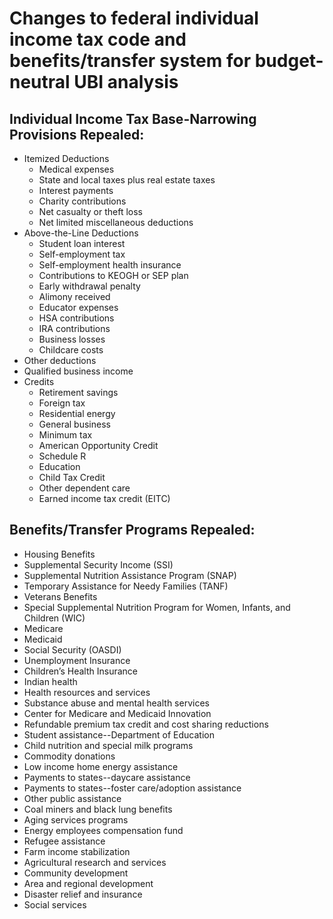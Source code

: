 # Changes to federal individual income tax code and benefits/transfer system for budget-neutral UBI analysis

## Individual Income Tax Base-Narrowing Provisions Repealed:

- Itemized Deductions
	- Medical expenses
	- State and local taxes plus real estate taxes
	- Interest payments
	- Charity contributions
	- Net casualty or theft loss
	- Net limited miscellaneous deductions
- Above-the-Line Deductions
	- Student loan interest
	- Self-employment tax
	- Self-employment health insurance
	- Contributions to KEOGH or SEP plan
	- Early withdrawal penalty
	- Alimony received
	- Educator expenses
	- HSA contributions
	- IRA contributions
	- Business losses
	- Childcare costs
- Other deductions
- 	Qualified business income
- Credits
	- Retirement savings
	- Foreign tax
	- Residential energy
	- General business
	- Minimum tax
	- American Opportunity Credit
	- Schedule R
	- Education
	- Child Tax Credit
	- Other dependent care
	- Earned income tax credit (EITC)

## Benefits/Transfer Programs Repealed:

- Housing Benefits
- Supplemental Security Income (SSI)
- Supplemental Nutrition Assistance Program (SNAP)
- Temporary Assistance for Needy Families (TANF)
- Veterans Benefits
- Special Supplemental Nutrition Program for Women, Infants, and Children (WIC)
- Medicare
- Medicaid
- Social Security (OASDI)
- Unemployment Insurance
- Children’s Health Insurance
- Indian health
- Health resources and services
- Substance abuse and mental health services
- Center for Medicare and Medicaid Innovation
- Refundable premium tax credit and cost sharing reductions
- Student assistance--Department of Education
- Child nutrition and special milk programs
- Commodity donations
- Low income home energy assistance
- Payments to states--daycare assistance
- Payments to states--foster care/adoption assistance
- Other public assistance
- Coal miners and black lung benefits
- Aging services programs
- Energy employees compensation fund
- Refugee assistance
- Farm income stabilization
- Agricultural research and services
- Community development
- Area and regional development
- Disaster relief and insurance
- Social services
